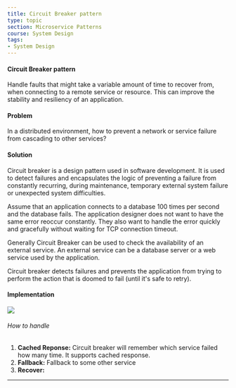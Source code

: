 ```yaml
---
title: Circuit Breaker pattern
type: topic
section: Microservice Patterns
course: System Design
tags:
- System Design
---
```

#### Circuit Breaker pattern
Handle faults that might take a variable amount of time to recover from, when connecting to a remote service or resource. This can improve the stability and resiliency of an application.

#### Problem
In a distributed environment, how to prevent a network or service failure from cascading to other services?

#### Solution
Circuit breaker is a design pattern used in software development. It is used to detect failures and encapsulates the logic of preventing a failure from constantly recurring, during maintenance, temporary external system failure or unexpected system difficulties.

Assume that an application connects to a database 100 times per second and the database fails. The application designer does not want to have the same error reoccur constantly. They also want to handle the error quickly and gracefully without waiting for TCP connection timeout.

Generally Circuit Breaker can be used to check the availability of an external service. An external service can be a database server or a web service used by the application.

Circuit breaker detects failures and prevents the application from trying to perform the action that is doomed to fail (until it's safe to retry).

#### Implementation

<img src="https://martinfowler.com/bliki/images/circuitBreaker/state.png"></img>

###### How to handle
1. **Cached Reponse:** Circuit breaker will remember which service failed how many time. It supports cached response.
2. **Fallback:** Fallback to some other service
3. **Recover:** 





---